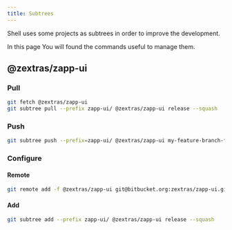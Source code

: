 ```yaml
---
title: Subtrees
---
```


Shell uses some projects as subtrees in order to improve the development.

In this page You will found the commands useful to manage them.

## @zextras/zapp-ui
### Pull
```bash
git fetch @zextras/zapp-ui
git subtree pull --prefix zapp-ui/ @zextras/zapp-ui release --squash
```
### Push
```bash
git subtree push --prefix=zapp-ui/ @zextras/zapp-ui my-feature-branch-for-PR
```
### Configure
#### Remote
```bash
git remote add -f @zextras/zapp-ui git@bitbucket.org:zextras/zapp-ui.git
```
#### Add
```bash
git subtree add --prefix zapp-ui/ @zextras/zapp-ui release --squash
```
